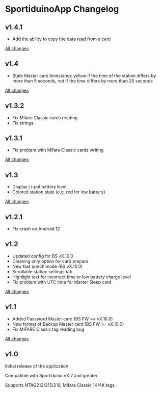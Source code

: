 # SportiduinoApp Changelog

## v1.4.1

* Add the ability to copy the data read from a card

[All changes](https://github.com/sportiduino/sportiduinoapp/compare/v1.4...v1.4.1)

## v1.4

* State Master card timestamp: yellow if the time of the station differs by more than 5 seconds,
red if the time differs by more than 20 seconds

[All changes](https://github.com/sportiduino/sportiduinoapp/compare/v1.3.2...v1.4)

## v1.3.2

* Fix Mifare Classic cards reading
* Fix strings

## v1.3.1

* Fix problem with Mifare Classic cards writing

[All changes](https://github.com/sportiduino/sportiduinoapp/compare/v1.3...v1.3.1)

## v1.3

* Display Li-pol battery level
* Colored station state (e.g. red for low battery)

[All changes](https://github.com/sportiduino/sportiduinoapp/compare/v1.2.1...v1.3)

## v1.2.1

* Fix crash on Android 12

## v1.2

* Updated config for BS vX.10.0
* Cleaning only option for card prepare
* New fast punch mode (BS vX.10.0)
* Scrollable station settings tab
* Highlight text for incorrect time or low battery charge level
* Fix problem with UTC time for Master Sleep card

[All changes](https://github.com/sportiduino/sportiduinoapp/compare/v1.1...v1.2)

## v1.1

* Added Password Master card (BS FW >= vX.10.0)
* New format of Backup Master card (BS FW >= vX.10.0)
* Fix MIFARE Classic tag reading bug

[All changes](https://github.com/sportiduino/sportiduinoapp/compare/v1.0...v1.1)

## v1.0

Initial release of the application.

Compatible with Sportiduino vX.7 and greater.

Supports NTAG213/215/216, Mifare Classic 1K/4K tags.

